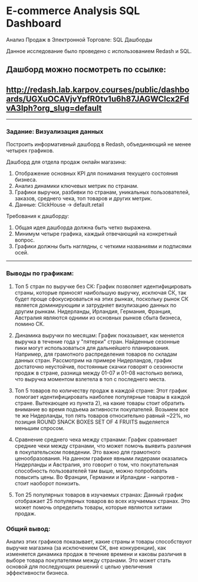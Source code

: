 # E-commerce Analysis SQL Dashboard
Анализ Продаж в Электронной Торговле: SQL Дашборды

Данное исследование было проведено с использованием Redash и SQL.

## Дашборд можно посмотреть по ссылке:
## http://redash.lab.karpov.courses/public/dashboards/UGXuOCAVjvYpfR0tv1u6h87JAGWClcx2FdvA3Iph?org_slug=default

---

### Задание: Визуализация данных

Построить информативный дашборд в Redash, объединяющий не менее четырех графиков.

Дашборд для отдела продаж онлайн магазина:
1) Отображение основных KPI для понимания текущего состояния бизнеса.
2) Анализ динамики ключевых метрик по странам.
3) Графики выручки, разбивки по странам, уникальных пользователей, заказов, среднего чека, топ товаров и других метрик.
4) Данные: ClickHouse → default.retail

Требования к дашборду:
1) Общая идея дашборда должна быть четко выражена.
2) Минимум четыре графика, каждый отвечающий на конкретный вопрос.
3) Графики должны быть наглядны, с четкими названиями и подписями осей.

---

### Выводы по графикам:

1) Топ 5 стран по выручке без СК:
График позволяет идентифицировать страны, которые приносят наибольшую выручку, исключая СК, так будет проще сфокусироваться на этих рынках, поскольку рынок СК является доминирующим и затрудняет визулизацию данных по другим рынкам. 
Нидерланды, Ирландия, Германия, Франция, Австралия являются одними из основных рынков сбыта бизнеса, помино СК.

2) Динамика выручки по месяцам:
График показывает, как меняется выручка в течение года у "пятерки" стран. Найденные сезонные пики могут использоваться для дальнейшего планирования. Например, для грамотного распределения товаров по складам данных стран.
Рассмотрим на примере Нидерландов, график достаточно неустойчив, постоянные скачки говорят о сезонности продаж в стране, разница между 01-07 и 01-08 настолько велика, что выручка моментом взлетела в топ с последнего места.  

3) Топ 5 товаров по количеству продаж в каждой стране:
Этот график помогает идентифицировать наиболее популярные товары в каждой стране. Вытекающее из пункта 2), на какие товары стоит обратить внимание во время подъема активности покупателей. 
Возьмем все те же Нидерланды, топ пять товаров относительно равный ~22%, но позиция ROUND SNACK BOXES SET OF 4 FRUITS выделяется меньшим спросом.

4) Сравнение среднего чека между странами:
График сравнивает средние чеки между странами, что может помочь выявить различия в покупательском поведении. Это важно для грамотного ценообразования.
На данном графике явными лидерами оказались Нидерланды и Австралия, это говорит о том, что покупательная способность пользователей там выше, можно попробовать повысить цены. Во Франции, Германии и Ирландии - напротив - стоит наоборот понизить.

5) Топ 25 популярных товаров в изучаемых странах:
Данный график отображает 25 популярных товаров во всех изучаемых странах. Это может помочь определить товары, которые являются хитами продаж.



### Общий вывод:

Анализ этих графиков показывает, какие страны и товары способствуют выручке магазина (за исключением СК, вне конкуренции), как изменяется динамика продаж в течение времени и каковы различия в выборе товара покупателями между странами. Это может стать основой для последующих решений с целью увеличения эффективности бизнеса.
